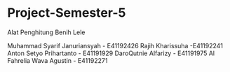 # Project-Semester-5
Alat Penghitung Benih Lele

Muhammad Syarif Januriansyah - E41192426
Rajih Kharissuha -E41192241
Anton Setyo Prihartanto - E41191929
DaroQutnie Alfarizy - E41191975
Al Fahrelia Wava Agustin - E41192271

